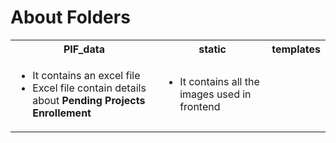 # About Folders
<table>
<tr>
<th>PIF_data</th>
<th>static</th>
<th>templates</th>
</tr>
<tr>
    <td>
    <ul>
    <li>It contains an excel file</li>
    <li>Excel file contain details about <b>Pending Projects Enrollement</b></li>
    </ul>
    </td>
    <td>
    <ul>
    <li>It contains all the images used in frontend</li>
    </ul>
    </td>
</tr>
</table>

